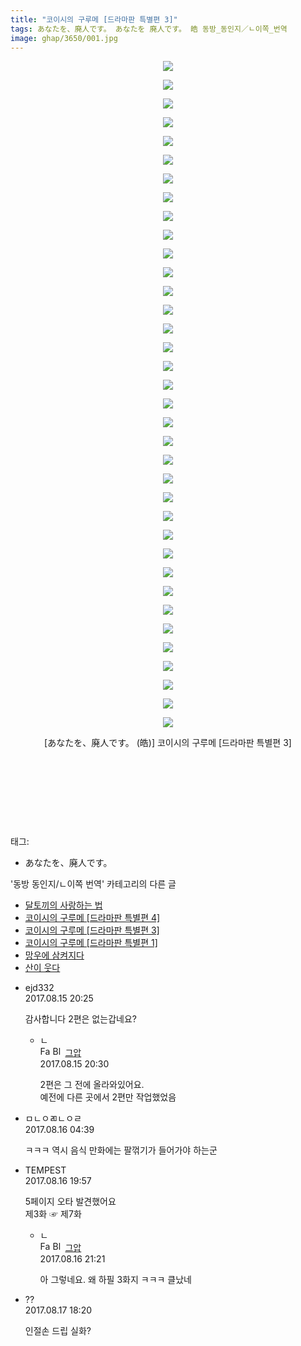 ```yaml
---
title: "코이시의 구루메 [드라마판 특별편 3]"
tags: あなたを、廃人です。 あなたを 廃人です。 皓 동방_동인지／ㄴ이쪽_번역
image: ghap/3650/001.jpg
---
```

<div class="article">
<p style="text-align: center; clear: none; float: none;"><img src="{{ site.nasurl }}/ghap/3650/001.jpg"/></p>
<p style="text-align: center; clear: none; float: none;"><img src="{{ site.nasurl }}/ghap/3650/002.jpg"/></p>
<p style="text-align: center; clear: none; float: none;"><img src="{{ site.nasurl }}/ghap/3650/003.jpg"/></p>
<p style="text-align: center; clear: none; float: none;"><img src="{{ site.nasurl }}/ghap/3650/004.jpg"/></p>
<p style="text-align: center; clear: none; float: none;"><img src="{{ site.nasurl }}/ghap/3650/005.jpg"/></p>
<p style="text-align: center; clear: none; float: none;"><img src="{{ site.nasurl }}/ghap/3650/006.jpg"/></p>
<p style="text-align: center; clear: none; float: none;"><img src="{{ site.nasurl }}/ghap/3650/007.jpg"/></p>
<p style="text-align: center; clear: none; float: none;"><img src="{{ site.nasurl }}/ghap/3650/008.jpg"/></p>
<p style="text-align: center; clear: none; float: none;"><img src="{{ site.nasurl }}/ghap/3650/009.jpg"/></p>
<p style="text-align: center; clear: none; float: none;"><img src="{{ site.nasurl }}/ghap/3650/010.jpg"/></p>
<p style="text-align: center; clear: none; float: none;"><img src="{{ site.nasurl }}/ghap/3650/011.jpg"/></p>
<p style="text-align: center; clear: none; float: none;"><img src="{{ site.nasurl }}/ghap/3650/012.jpg"/></p>
<p style="text-align: center; clear: none; float: none;"><img src="{{ site.nasurl }}/ghap/3650/013.jpg"/></p>
<p style="text-align: center; clear: none; float: none;"><img src="{{ site.nasurl }}/ghap/3650/014.jpg"/></p>
<p style="text-align: center; clear: none; float: none;"><img src="{{ site.nasurl }}/ghap/3650/015.jpg"/></p>
<p style="text-align: center; clear: none; float: none;"><img src="{{ site.nasurl }}/ghap/3650/016.jpg"/></p>
<p style="text-align: center; clear: none; float: none;"><img src="{{ site.nasurl }}/ghap/3650/017.jpg"/></p>
<p style="text-align: center; clear: none; float: none;"><img src="{{ site.nasurl }}/ghap/3650/018.jpg"/></p>
<p style="text-align: center; clear: none; float: none;"><img src="{{ site.nasurl }}/ghap/3650/019.jpg"/></p>
<p style="text-align: center; clear: none; float: none;"><img src="{{ site.nasurl }}/ghap/3650/020.jpg"/></p>
<p style="text-align: center; clear: none; float: none;"><img src="{{ site.nasurl }}/ghap/3650/021.jpg"/></p>
<p style="text-align: center; clear: none; float: none;"><img src="{{ site.nasurl }}/ghap/3650/022.jpg"/></p>
<p style="text-align: center; clear: none; float: none;"><img src="{{ site.nasurl }}/ghap/3650/023.jpg"/></p>
<p style="text-align: center; clear: none; float: none;"><img src="{{ site.nasurl }}/ghap/3650/024.jpg"/></p>
<p style="text-align: center; clear: none; float: none;"><img src="{{ site.nasurl }}/ghap/3650/025.jpg"/></p>
<p style="text-align: center; clear: none; float: none;"><img src="{{ site.nasurl }}/ghap/3650/026.jpg"/></p>
<p style="text-align: center; clear: none; float: none;"><img src="{{ site.nasurl }}/ghap/3650/027.jpg"/></p>
<p style="text-align: center; clear: none; float: none;"><img src="{{ site.nasurl }}/ghap/3650/028.jpg"/></p>
<p style="text-align: center; clear: none; float: none;"><img src="{{ site.nasurl }}/ghap/3650/029.jpg"/></p>
<p style="text-align: center; clear: none; float: none;"><img src="{{ site.nasurl }}/ghap/3650/030.jpg"/></p>
<p style="text-align: center; clear: none; float: none;"><img src="{{ site.nasurl }}/ghap/3650/031.jpg"/></p>
<p style="text-align: center; clear: none; float: none;"><img src="{{ site.nasurl }}/ghap/3650/032.jpg"/></p>
<p style="text-align: center; clear: none; float: none;"><img src="{{ site.nasurl }}/ghap/3650/033.jpg"/></p>
<p style="text-align: center; clear: none; float: none;"><img src="{{ site.nasurl }}/ghap/3650/034.jpg"/></p>
<p style="text-align: center; clear: none; float: none;"><img src="{{ site.nasurl }}/ghap/3650/035.jpg"/></p>
<p style="text-align: center; clear: none; float: none;"><img src="{{ site.nasurl }}/ghap/3650/036.jpg"/></p>
<p style="text-align: center; clear: none; float: none;">[あなたを、廃人です。 (皓)] 코이시의 구루메 [드라마판 특별편 3]</p>
<p style="text-align: center; clear: none; float: none;"><br/></p>
<p style="text-align: center; clear: none; float: none;"><br/></p>
<p style="text-align: center; clear: none; float: none;"><br/></p>
<p><br/></p>
</div><div class="tagTrail">
<p>태그: </p>
<ul>
<li>あなたを、廃人です。</li>
</ul>
</div><div class="another">
<p>'동방 동인지/ㄴ이쪽 번역' 카테고리의 다른 글</p>
<ul>
<li><a href="/2017-08-27-ghap_3660">달토끼의 사랑하는 법</a></li>
<li><a href="/2017-08-20-ghap_3652">코이시의 구루메 [드라마판 특별편 4]</a></li>
<li><a href="/2017-08-15-ghap_3650">코이시의 구루메 [드라마판 특별편 3]</a></li>
<li><a href="/2017-08-12-ghap_3649">코이시의 구루메 [드라마판 특별편 1]</a></li>
<li><a href="/2017-08-12-ghap_3648">망우에 삼켜지다</a></li>
<li><a href="/2017-08-09-ghap_3626">산이 웃다</a></li>
</ul>
</div><div class="cb_module cb_fluid">
<div class="cb_wrt cb_profile">
<div class="comment">
<ul>
<li class="cb_thumb_off" id="comment15060349">
<div class="cb_comment_area">
<div class="cb_info_area">
<div class="cb_section">
<span class="cb_nick_name">ejd332</span>
</div>
<div class="cb_section">
<span class="cb_date">2017.08.15 20:25 </span>
</div>
</div>
<div class="cb_dsc_comment">
<p class="cb_dsc">
											감사합니다 2편은 없는갑네요?
										</p>
</div>
<ul>
<li class="cb_thumb_off" id="comment15060353">
<span class="cb_bu_subnode">ㄴ</span>
<div class="cb_comment_area">
<div class="cb_info_area">
<div class="cb_section">
<span class="cb_nick_name"><img alt="Favicon of https://ghaptouhou.tistory.com" height="16" onerror="this.onerror=null;this.parentNode.removeChild(this)" src="https://ghaptouhou.tistory.com/favicon.ico" width="16"/> <img alt="BlogIcon" height="16" onerror="this.parentNode.removeChild(this)" src="https://ghaptouhou.tistory.com/index.gif" width="16"/> <a href="https://ghaptouhou.tistory.com" onclick="return openLinkInNewWindow(this)"> 그압</a><span class="tistoryProfileLayerTrigger" onclick='TistoryProfile.show(event, this, {"title":"\uc800\uae30 \uc774\uac70 \ub098\uc911\uc5d0 \uc218\uc815 \uac00\ub2a5\ud558\ub098\uc694","url":"https:\/\/ghap.tistory.com","nickname":"\uadf8\uc555","items":[]}); return false;'></span></span>
</div>
<div class="cb_section">
<span class="cb_date">2017.08.15 20:30 </span>
</div>
</div>
<div class="cb_dsc_comment">
<p class="cb_dsc">
																2편은 그 전에 올라와있어요.<br/>
예전에 다른 곳에서 2편만 작업했었음
															</p>
</div>
</div>
</li>
</ul>
</div></li>
<li class="cb_thumb_off" id="comment15060695">
<div class="cb_comment_area">
<div class="cb_info_area">
<div class="cb_section">
<span class="cb_nick_name">ㅁㄴㅇㄻㄴㅇㄹ</span>
</div>
<div class="cb_section">
<span class="cb_date">2017.08.16 04:39 </span>
</div>
</div>
<div class="cb_dsc_comment">
<p class="cb_dsc">
											ㅋㅋㅋ 역시 음식 만화에는 팔꺾기가 들어가야 하는군
										</p>
</div>
</div></li>
<li class="cb_thumb_off" id="comment15061156">
<div class="cb_comment_area">
<div class="cb_info_area">
<div class="cb_section">
<span class="cb_nick_name">TEMPEST</span>
</div>
<div class="cb_section">
<span class="cb_date">2017.08.16 19:57 </span>
</div>
</div>
<div class="cb_dsc_comment">
<p class="cb_dsc">
											5페이지 오타 발견했어요<br/>
제3화 ☞ 제7화
										</p>
</div>
<ul>
<li class="cb_thumb_off" id="comment15061219">
<span class="cb_bu_subnode">ㄴ</span>
<div class="cb_comment_area">
<div class="cb_info_area">
<div class="cb_section">
<span class="cb_nick_name"><img alt="Favicon of https://ghaptouhou.tistory.com" height="16" onerror="this.onerror=null;this.parentNode.removeChild(this)" src="https://ghaptouhou.tistory.com/favicon.ico" width="16"/> <img alt="BlogIcon" height="16" onerror="this.parentNode.removeChild(this)" src="https://ghaptouhou.tistory.com/index.gif" width="16"/> <a href="https://ghaptouhou.tistory.com" onclick="return openLinkInNewWindow(this)"> 그압</a><span class="tistoryProfileLayerTrigger" onclick='TistoryProfile.show(event, this, {"title":"\uc800\uae30 \uc774\uac70 \ub098\uc911\uc5d0 \uc218\uc815 \uac00\ub2a5\ud558\ub098\uc694","url":"https:\/\/ghap.tistory.com","nickname":"\uadf8\uc555","items":[]}); return false;'></span></span>
</div>
<div class="cb_section">
<span class="cb_date">2017.08.16 21:21 </span>
</div>
</div>
<div class="cb_dsc_comment">
<p class="cb_dsc">
																아 그렇네요. 왜 하필 3화지 ㅋㅋㅋ 클났네
															</p>
</div>
</div>
</li>
</ul>
</div></li>
<li class="cb_thumb_off" id="comment15062135">
<div class="cb_comment_area">
<div class="cb_info_area">
<div class="cb_section">
<span class="cb_nick_name">??</span>
</div>
<div class="cb_section">
<span class="cb_date">2017.08.17 18:20 </span>
</div>
</div>
<div class="cb_dsc_comment">
<p class="cb_dsc">
											인절손 드립 실화?
										</p>
</div>
</div></li>
</ul>
</div>
</div><!-- commentList close -->
</div>